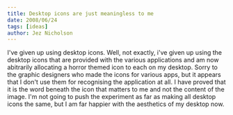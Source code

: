 ```yaml
---
title: Desktop icons are just meaningless to me
date: 2008/06/24
tags: [ideas]
author: Jez Nicholson
---
```

I've given up using desktop icons. Well, not exactly, i've given up using the desktop icons that are provided with the various applications and am now abitrarily allocating a horror themed icon to each on my desktop. Sorry to the graphic designers who made the icons for various apps, but it appears that I don't use them for recognising the application at all. I have proved that it is the word beneath the icon that matters to me and not the content of the image. I'm not going to push the experiment as far as making all desktop icons the same, but I am far happier with the aesthetics of my desktop now.
